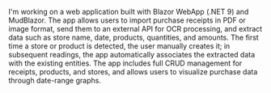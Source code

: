 I'm working on a web application built with Blazor WebApp (.NET 9) and MudBlazor. The app allows users to import purchase receipts in PDF or image format, send them to an external API for OCR processing, and extract data such as store name, date, products, quantities, and amounts. The first time a store or product is detected, the user manually creates it; in subsequent readings, the app automatically associates the extracted data with the existing entities. The app includes full CRUD management for receipts, products, and stores, and allows users to visualize purchase data through date-range graphs.